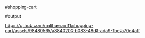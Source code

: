 #shopping-cart

#output


https://github.com/malihaeram11/shopping-cart/assets/98480565/a8840203-b083-48d8-ada9-1be7a70e4aff

